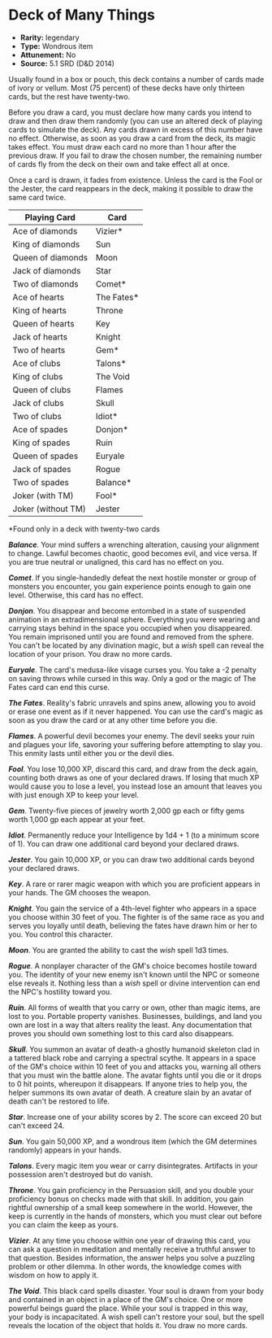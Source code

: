 
# Deck of Many Things

* **Rarity:** legendary
* **Type:** Wondrous item
* **Attunement:** No
* **Source:** 5.1 SRD (D&D 2014)


Usually found in a box or pouch, this deck contains a number of cards made of ivory or vellum. Most (75 percent) of these decks have only thirteen cards, but the rest have twenty-two.

Before you draw a card, you must declare how many cards you intend to draw and then draw them randomly (you can use an altered deck of playing cards to simulate the deck). Any cards drawn in excess of this number have no effect. Otherwise, as soon as you draw a card from the deck, its magic takes effect. You must draw each card no more than 1 hour after the previous draw. If you fail to draw the chosen number, the remaining number of cards fly from the deck on their own and take effect all at once.

Once a card is drawn, it fades from existence. Unless the card is the Fool or the Jester, the card reappears in the deck, making it possible to draw the same card twice.

| Playing Card       | Card        |
|--------------------|-------------|
| Ace of diamonds    | Vizier\*    |
| King of diamonds   | Sun         |
| Queen of diamonds  | Moon        |
| Jack of diamonds   | Star        |
| Two of diamonds    | Comet\*     |
| Ace of hearts      | The Fates\* |
| King of hearts     | Throne      |
| Queen of hearts    | Key         |
| Jack of hearts     | Knight      |
| Two of hearts      | Gem\*       |
| Ace of clubs       | Talons\*    |
| King of clubs      | The Void    |
| Queen of clubs     | Flames      |
| Jack of clubs      | Skull       |
| Two of clubs       | Idiot\*     |
| Ace of spades      | Donjon\*    |
| King of spades     | Ruin        |
| Queen of spades    | Euryale     |
| Jack of spades     | Rogue       |
| Two of spades      | Balance\*   |
| Joker (with TM)    | Fool\*      |
| Joker (without TM) | Jester      |

\*Found only in a deck with twenty-two cards

**_Balance_**. Your mind suffers a wrenching alteration, causing your alignment to change. Lawful becomes chaotic, good becomes evil, and vice versa. If you are true neutral or unaligned, this card has no effect on you.

**_Comet_**. If you single-handedly defeat the next hostile monster or group of monsters you encounter, you gain experience points enough to gain one level. Otherwise, this card has no effect.

**_Donjon_**. You disappear and become entombed in a state of suspended animation in an extradimensional sphere. Everything you were wearing and carrying stays behind in the space you occupied when you disappeared. You remain imprisoned until you are found and removed from the sphere. You can't be located by any divination magic, but a _wish_ spell can reveal the location of your prison. You draw no more cards.

**_Euryale_**. The card's medusa-like visage curses you. You take a -2 penalty on saving throws while cursed in this way. Only a god or the magic of The Fates card can end this curse.

**_The Fates_**. Reality's fabric unravels and spins anew, allowing you to avoid or erase one event as if it never happened. You can use the card's magic as soon as you draw the card or at any other time before you die.

**_Flames_**. A powerful devil becomes your enemy. The devil seeks your ruin and plagues your life, savoring your suffering before attempting to slay you. This enmity lasts until either you or the devil dies.

**_Fool_**. You lose 10,000 XP, discard this card, and draw from the deck again, counting both draws as one of your declared draws. If losing that much XP would cause you to lose a level, you instead lose an amount that leaves you with just enough XP to keep your level.

**_Gem_**. Twenty-five pieces of jewelry worth 2,000 gp each or fifty gems worth 1,000 gp each appear at your feet.

**_Idiot_**. Permanently reduce your Intelligence by 1d4 + 1 (to a minimum score of 1). You can draw one additional card beyond your declared draws.

**_Jester_**. You gain 10,000 XP, or you can draw two additional cards beyond your declared draws.

**_Key_**. A rare or rarer magic weapon with which you are proficient appears in your hands. The GM chooses the weapon.

**_Knight_**. You gain the service of a 4th-level fighter who appears in a space you choose within 30 feet of you. The fighter is of the same race as you and serves you loyally until death, believing the fates have drawn him or her to you. You control this character.

**_Moon_**. You are granted the ability to cast the _wish_ spell 1d3 times.

**_Rogue_**. A nonplayer character of the GM's choice becomes hostile toward you. The identity of your new enemy isn't known until the NPC or someone else reveals it. Nothing less than a _wish_ spell or divine intervention can end the NPC's hostility toward you.

**_Ruin_**. All forms of wealth that you carry or own, other than magic items, are lost to you. Portable property vanishes. Businesses, buildings, and land you own are lost in a way that alters reality the least. Any documentation that proves you should own something lost to this card also disappears.

**_Skull_**. You summon an avatar of death-a ghostly humanoid skeleton clad in a tattered black robe and carrying a spectral scythe. It appears in a space of the GM's choice within 10 feet of you and attacks you, warning all others that you must win the battle alone. The avatar fights until you die or it drops to 0 hit points, whereupon it disappears. If anyone tries to help you, the helper summons its own avatar of death. A creature slain by an avatar of death can't be restored to life.

**_Star_**. Increase one of your ability scores by 2. The score can exceed 20 but can't exceed 24.

**_Sun_**. You gain 50,000 XP, and a wondrous item (which the GM determines randomly) appears in your hands.

**_Talons_**. Every magic item you wear or carry disintegrates. Artifacts in your possession aren't destroyed but do vanish.

**_Throne_**. You gain proficiency in the Persuasion skill, and you double your proficiency bonus on checks made with that skill. In addition, you gain rightful ownership of a small keep somewhere in the world. However, the keep is currently in the hands of monsters, which you must clear out before you can claim the keep as yours.

**_Vizier_**. At any time you choose within one year of drawing this card, you can ask a question in meditation and mentally receive a truthful answer to that question. Besides information, the answer helps you solve a puzzling problem or other dilemma. In other words, the knowledge comes with wisdom on how to apply it.

**_The Void_**. This black card spells disaster. Your soul is drawn from your body and contained in an object in a place of the GM's choice. One or more powerful beings guard the place. While your soul is trapped in this way, your body is incapacitated. A wish spell can't restore your soul, but the spell reveals the location of the object that holds it. You draw no more cards. 


